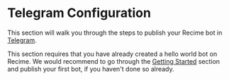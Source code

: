 # Telegram Configuration

This section will walk you through the steps to publish your Recime bot in [Telegram](https://telegram.org/).

This section requires that you have already created a hello world bot on Recime.  We would recommend to go through the [Getting Started](README.md) section and publish your first bot, if you haven't done so already.
